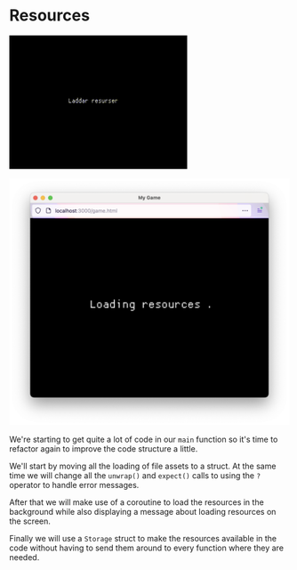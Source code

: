 # Resources

<div class="noprint">

![Black image with the text "Loading resources" followed by three blinking dots](images/screenshots-web/coroutines-and-storage.gif#center)

</div>
<div class="onlyprint">

![Black image with the text "Loading resources" followed by a dot](images/screenshots-print/coroutines-and-storage.png#center)

</div>

We're starting to get quite a lot of code in our `main` function so it's time
to refactor again to improve the code structure a little.

We'll start by moving all the loading of file assets to a struct. At the same
time we will change all the `unwrap()` and `expect()` calls to using the `?`
operator to handle error messages.

After that we will make use of a coroutine to load the resources in the
background while also displaying a message about loading resources on the
screen.

Finally we will use a `Storage` struct to make the resources available in the
code without having to send them around to every function where they are
needed.
